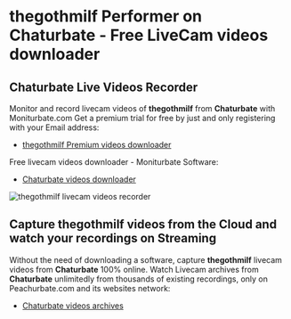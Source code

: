 # thegothmilf Performer on Chaturbate - Free LiveCam videos downloader

## Chaturbate Live Videos Recorder

Monitor and record livecam videos of **thegothmilf** from **Chaturbate** with Moniturbate.com
Get a premium trial for free by just and only registering with your Email address:
* [thegothmilf Premium videos downloader](https://moniturbate.com/request-demo-licence-key.html)

Free livecam videos downloader - Moniturbate Software:
* [Chaturbate videos downloader](https://moniturbate.com/moniturbate-download-software.html)

![thegothmilf livecam videos recorder](https://peachurnet.com/templates/moniturbate-software.png)


## Capture thegothmilf videos from the Cloud and watch your recordings on Streaming

Without the need of downloading a software, capture **thegothmilf** livecam videos from **Chaturbate** 100% online.
Watch Livecam archives from **Chaturbate** unlimitedly from thousands of existing recordings, only on Peachurbate.com and its websites network:
* [Chaturbate videos archives](https://peachurnet.com/)